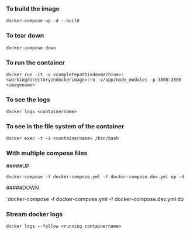 
### To build the image 

`docker-compose up -d --build`

### To tear down 
`docker-compose down `

### To run the container
`docker run -it -v <completepathindevmachine>:<workingdirectoryindockerimage>:ro -v/app/node_modules -p 3800:3500 <imagename>`

### To see the logs 
`docker logs <containername>`

### To see in the file system of the container

`docker exec -t -i <containername> /bin/bash`

### With  multiple compose files

#####UP

`docker-compose -f docker-compose.yml -f docker-compose.dev.yml up -d`

#####DOWN

`docker-compose -f docker-compose.yml -f docker-compose.dev.yml do

### Stream docker logs

`docker logs --follow <running containername>`